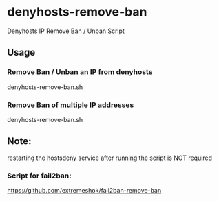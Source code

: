 # denyhosts-remove-ban
Denyhosts IP Remove Ban / Unban Script

## Usage
### Remove Ban / Unban an IP from denyhosts
denyhosts-remove-ban.sh <ip-address-to-unban>

### Remove Ban of multiple IP addresses
denyhosts-remove-ban.sh <ip-1> <ip-2> <ip-3>

## Note: 
restarting the hostsdeny service after running the script is NOT required

### Script for fail2ban:
https://github.com/extremeshok/fail2ban-remove-ban
